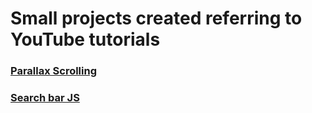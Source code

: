 <h1>Small projects created referring to YouTube tutorials</h1>

<h3> <a href="https://parallax-scrolling-khushboo.vercel.app/"> Parallax Scrolling </a> </h3>

<h3> <a href="https://search-bar-js-khushboo.vercel.app/"> Search bar JS </a> </h3>


